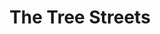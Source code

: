 ---
pid: RS339
title: The Tree Streets
location_transcription: place them on each of the philly streets that are named after
  trees
zipcode: '19063'
outside_phl: 'Media PA '
neighborhood: 
age: '39'
age_range: 30-39
instagram: 
image_file_name: RS_339.jpg
proposal_transcription: |-
  Celebrating Philadelphia's natural beauty through sculptures of trees.

  Pine
  Spruce
  Chestnut
  Walnut
  Locust
topic: Environment,Neighborhoods,Philadelphia
topic_summary: 0, 0, 0
type: Sculpture Statue
keywords_other: Trees, Nature, Pine, Spruce, Chestnut, Walnut, Locust
credit: jacey
image_labels: 
twitter: 
facebook: 
permalink: "/monuments/rs339/"
layout: item-page
---